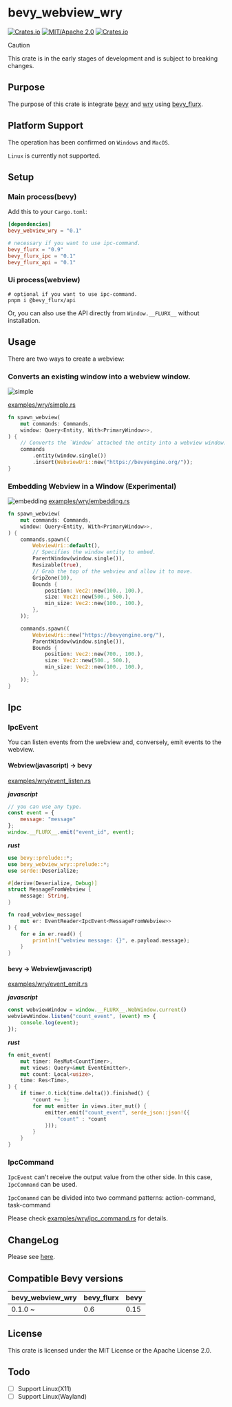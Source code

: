 # bevy_webview_wry

[![Crates.io](https://img.shields.io/crates/v/bevy_webview_wry.svg)](https://crates.io/crates/bevy_webview_wry)
[![MIT/Apache 2.0](https://img.shields.io/badge/license-MIT%2FApache-blue.svg)](https://github.com/not-elm/bevy_webview_wry#license)
[![Crates.io](https://img.shields.io/crates/d/bevy_webview_wry.svg)](https://crates.io/crates/bevy_webview_wry)

> [!CAUTION]
> This crate is in the early stages of development and is subject to breaking changes.

## Purpose

The purpose of this crate is integrate [bevy](https://github.com/bevyengine/bevy)
and [wry](https://github.com/tauri-apps/wry) using [bevy_flurx](https://github.com/not-elm/bevy_flurx).

## Platform Support

The operation has been confirmed on `Windows` and `MacOS`.

`Linux` is currently not supported.

## Setup

### Main process(bevy)

Add this to your `Cargo.toml`:

```toml
[dependencies]
bevy_webview_wry = "0.1"

# necessary if you want to use ipc-command.
bevy_flurx = "0.9"
bevy_flurx_ipc = "0.1"
bevy_flurx_api = "0.1"
```

### Ui process(webview)

```shell
# optional if you want to use ipc-command.
pnpm i @bevy_flurx/api
```

Or, you can also use the API directly from `Window.__FLURX__` without installation.

## Usage

There are two ways to create a webview:

### Converts an existing window into a webview window.

![simple](../../examples/wry/simple.gif)

[examples/wry/simple.rs](../../examples/wry/simple.rs)

```rust
fn spawn_webview(
    mut commands: Commands,
    window: Query<Entity, With<PrimaryWindow>>,
) {
    // Converts the `Window` attached the entity into a webview window. 
    commands
        .entity(window.single())
        .insert(WebviewUri::new("https://bevyengine.org/"));
}
```

### Embedding Webview in a Window (Experimental)

![embedding](../../examples/wry/embedding.gif)
[examples/wry/embedding.rs](../../examples/wry/embedding.rs)

```rust
fn spawn_webview(
    mut commands: Commands,
    window: Query<Entity, With<PrimaryWindow>>,
) {
    commands.spawn((
        WebviewUri::default(),
        // Specifies the window entity to embed.
        ParentWindow(window.single()),
        Resizable(true),
        // Grab the top of the webview and allow it to move.
        GripZone(10),
        Bounds {
            position: Vec2::new(100., 100.),
            size: Vec2::new(500., 500.),
            min_size: Vec2::new(100., 100.),
        },
    ));

    commands.spawn((
        WebviewUri::new("https://bevyengine.org/"),
        ParentWindow(window.single()),
        Bounds {
            position: Vec2::new(700., 100.),
            size: Vec2::new(500., 500.),
            min_size: Vec2::new(100., 100.),
        },
    ));
}
```

## Ipc

### IpcEvent

You can listen events from the webview and, conversely, emit events to the webview.

#### Webview(javascript) -> bevy

[examples/wry/event_listen.rs](../../examples/wry/event_listen.rs)

___javascript___

```javascript
// you can use any type.
const event = {
    message: "message"
};
window.__FLURX__.emit("event_id", event);
```

___rust___

```rust
use bevy::prelude::*;
use bevy_webview_wry::prelude::*;
use serde::Deserialize;

#[derive(Deserialize, Debug)]
struct MessageFromWebview {
    message: String,
}

fn read_webview_message(
    mut er: EventReader<IpcEvent<MessageFromWebview>>
) {
    for e in er.read() {
        println!("webview message: {}", e.payload.message);
    }
}
```

#### bevy -> Webview(javascript)

[examples/wry/event_emit.rs](../../examples/wry/event_emit.rs)

___javascript___

```javascript
const webviewWindow = window.__FLURX__.WebWindow.current()
webviewWindow.listen("count_event", (event) => {
    console.log(event);
});
```

___rust___

```rust
fn emit_event(
    mut timer: ResMut<CountTimer>,
    mut views: Query<&mut EventEmitter>,
    mut count: Local<usize>,
    time: Res<Time>,
) {
    if timer.0.tick(time.delta()).finished() {
        *count += 1;
        for mut emitter in views.iter_mut() {
            emitter.emit("count_event", serde_json::json!({
                "count" : *count
            }));
        }
    }
}
```

### IpcCommand

`IpcEvent` can't receive the output value from the other side.
In this case, `IpcCommand` can be used.

`IpcComamnd` can be divided into two command patterns: action-command, task-command

Please check  [examples/wry/ipc_command.rs](../../examples/wry/ipc_command.rs) for details.

## ChangeLog

Please see [here](https://github.com/not-elm/bevy_webview_wry/blob/main/CHANGELOG.md).

## Compatible Bevy versions

| bevy_webview_wry | bevy_flurx | bevy |
|------------------|------------|------|
| 0.1.0 ~          | 0.6        | 0.15 |

## License

This crate is licensed under the MIT License or the Apache License 2.0.

## Todo

- [ ] Support Linux(X11)
- [ ] Support Linux(Wayland)